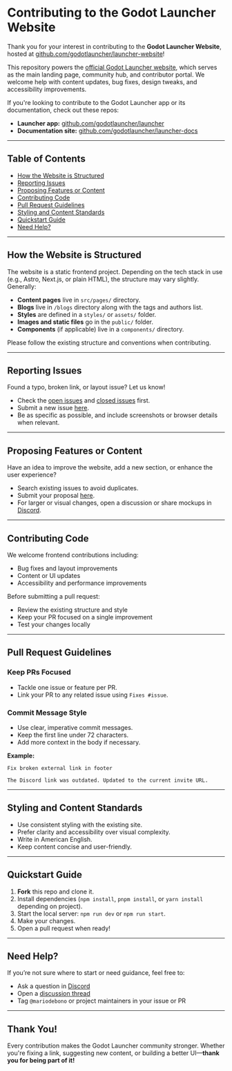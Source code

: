 # Contributing to the Godot Launcher Website

Thank you for your interest in contributing to the **Godot Launcher Website**, hosted at [github.com/godotlauncher/launcher-website](https://github.com/godotlauncher/launcher-website)!

This repository powers the [official Godot Launcher website](https://godotlauncher.org), which serves as the main landing page, community hub, and contributor portal. We welcome help with content updates, bug fixes, design tweaks, and accessibility improvements.

If you're looking to contribute to the Godot Launcher app or its documentation, check out these repos:

- **Launcher app:** [github.com/godotlauncher/launcher](https://github.com/godotlauncher/launcher)
- **Documentation site:** [github.com/godotlauncher/launcher-docs](https://github.com/godotlauncher/launcher-docs)

---

## Table of Contents

- [How the Website is Structured](#how-the-website-is-structured)
- [Reporting Issues](#reporting-issues)
- [Proposing Features or Content](#proposing-features-or-content)
- [Contributing Code](#contributing-code)
- [Pull Request Guidelines](#pull-request-guidelines)
- [Styling and Content Standards](#styling-and-content-standards)
- [Quickstart Guide](#quickstart-guide)
- [Need Help?](#need-help)

---

## How the Website is Structured

The website is a static frontend project. Depending on the tech stack in use (e.g., Astro, Next.js, or plain HTML), the structure may vary slightly. Generally:

- **Content pages** live in `src/pages/` directory.
- **Blogs** live in `/blogs` directory along with the tags and authors list.
- **Styles** are defined in a `styles/` or `assets/` folder.
- **Images and static files** go in the `public/` folder.
- **Components** (if applicable) live in a `components/` directory.

Please follow the existing structure and conventions when contributing.

---

## Reporting Issues

Found a typo, broken link, or layout issue? Let us know!

- Check the [open issues](https://github.com/godotlauncher/launcher-website/issues) and [closed issues](https://github.com/godotlauncher/launcher-website/issues?q=is%3Aissue+state%3Aclosed) first.
- Submit a new issue [here](https://github.com/godotlauncher/launcher-website/issues/new?template=bug_report.md).
- Be as specific as possible, and include screenshots or browser details when relevant.

---

## Proposing Features or Content

Have an idea to improve the website, add a new section, or enhance the user experience?

- Search existing issues to avoid duplicates.
- Submit your proposal [here](https://github.com/godotlauncher/launcher-website/issues/new?template=feature_request.md).
- For larger or visual changes, open a discussion or share mockups in [Discord](https://discord.gg/Ju9jkFJGvz).

---

## Contributing Code

We welcome frontend contributions including:

- Bug fixes and layout improvements
- Content or UI updates
- Accessibility and performance improvements

Before submitting a pull request:

- Review the existing structure and style
- Keep your PR focused on a single improvement
- Test your changes locally

---

## Pull Request Guidelines

### Keep PRs Focused

- Tackle one issue or feature per PR.
- Link your PR to any related issue using `Fixes #issue`.

### Commit Message Style

- Use clear, imperative commit messages.
- Keep the first line under 72 characters.
- Add more context in the body if necessary.

**Example:**

```
Fix broken external link in footer

The Discord link was outdated. Updated to the current invite URL.
```

---

## Styling and Content Standards

- Use consistent styling with the existing site.
- Prefer clarity and accessibility over visual complexity.
- Write in American English.
- Keep content concise and user-friendly.

---

## Quickstart Guide

1. **Fork** this repo and clone it.
2. Install dependencies (`npm install`, `pnpm install`, or `yarn install` depending on project).
3. Start the local server: `npm run dev` or `npm run start`.
4. Make your changes.
5. Open a pull request when ready!

---

## Need Help?

If you’re not sure where to start or need guidance, feel free to:

- Ask a question in [Discord](https://discord.gg/Ju9jkFJGvz)
- Open a [discussion thread](https://github.com/godotlauncher/launcher-website/discussions)
- Tag `@mariodebono` or project maintainers in your issue or PR

---

## Thank You!

Every contribution makes the Godot Launcher community stronger. Whether you're fixing a link, suggesting new content, or building a better UI—**thank you for being part of it!**
